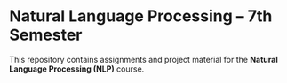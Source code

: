 # Natural Language Processing – 7th Semester

This repository contains assignments and project material for the **Natural Language Processing (NLP)** course.

